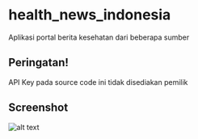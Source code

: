 # health_news_indonesia
Aplikasi portal berita kesehatan dari beberapa sumber

## Peringatan!
API Key pada source code ini tidak disediakan pemilik

## Screenshot
![alt text](http://url/to/img.png)
